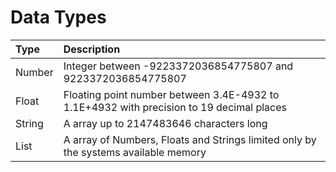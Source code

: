 # Data Types

| Type     | Description                                                                             |
|:---------|:----------------------------------------------------------------------------------------|
| Number   | Integer between -9223372036854775807 and 9223372036854775807                            |
| Float    | Floating point number between 3.4E-4932 to 1.1E+4932 with precision to 19 decimal places|
| String   | A array up to 2147483646 characters long                                                |
| List     | A array of Numbers, Floats and Strings limited only by the systems available memory     |